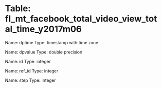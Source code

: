 Table: fl_mt_facebook_total_video_view_total_time_y2017m06
==========================================================

Name: dptime
Type: timestamp with time zone

Name: dpvalue
Type: double precision

Name: id
Type: integer

Name: ref_id
Type: integer

Name: step
Type: integer

